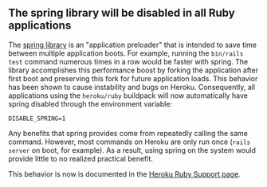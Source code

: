  ## The spring library will be disabled in all Ruby applications

The [spring library](https://github.com/rails/spring) is an "application preloader" that is intended to save time between multiple application boots. For example, running the `bin/rails test` command numerous times in a row would be faster with spring. The library accomplishes this performance boost by forking the application after first boot and preserving this fork for future application loads. This behavior has been shown to cause instability and bugs on Heroku. Consequently, all applications using the `heroku/ruby` buildpack will now automatically have spring disabled through the environment variable:

 ```
DISABLE_SPRING=1
 ```

Any benefits that spring provides come from repeatedly calling the same command. However, most commands on Heroku are only run once (`rails server` on boot, for example). As a result, using spring on the system would provide little to no realized practical benefit.

This behavior is now is documented in the [Heroku Ruby Support page](https://devcenter.heroku.com/articles/ruby-support).
